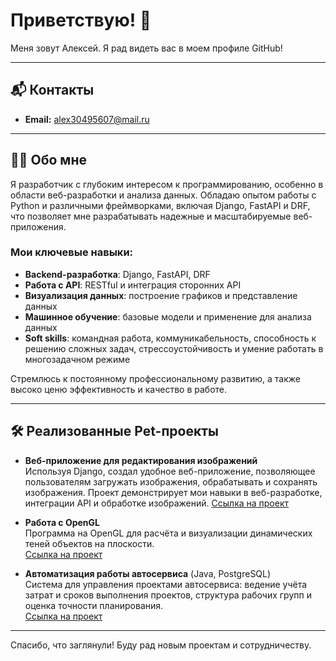 # Приветствую! 👋
Меня зовут Алексей. Я рад видеть вас в моем профиле GitHub!

---

## 📬 Контакты
- **Email:** [alex30495607@mail.ru](mailto:alex30495607@mail.ru)

---

## 👨‍💻 Обо мне
Я разработчик с глубоким интересом к программированию, особенно в области веб-разработки и анализа данных. Обладаю опытом работы с Python и различными фреймворками, включая Django, FastAPI и DRF, что позволяет мне разрабатывать надежные и масштабируемые веб-приложения.

### Мои ключевые навыки:
- **Backend-разработка**: Django, FastAPI, DRF
- **Работа с API**: RESTful и интеграция сторонних API
- **Визуализация данных**: построение графиков и представление данных
- **Машинное обучение**: базовые модели и применение для анализа данных
- **Soft skills**: командная работа, коммуникабельность, способность к решению сложных задач, стрессоустойчивость и умение работать в многозадачном режиме

Стремлюсь к постоянному профессиональному развитию, а также высоко ценю эффективность и качество в работе.

---

## 🛠️ Реализованные Pet-проекты
- **Веб-приложение для редактирования изображений**  
  Используя Django, создал удобное веб-приложение, позволяющее пользователям загружать изображения, обрабатывать и сохранять изображения. Проект демонстрирует мои навыки в веб-разработке, интеграции API и обработке изображений.
  [Ссылка на проект](https://github.com/DumpishSad/mysite/blob/master/README.md)

- **Работа с OpenGL**  
  Программа на OpenGL для расчёта и визуализации динамических теней объектов на плоскости.  
  [Ссылка на проект](#)

- **Автоматизация работы автосервиса** (Java, PostgreSQL)  
  Система для управления проектами автосервиса: ведение учёта затрат и сроков выполнения проектов, структура рабочих групп и оценка точности планирования.  
  [Ссылка на проект](#)


---

Спасибо, что заглянули! Буду рад новым проектам и сотрудничеству.
